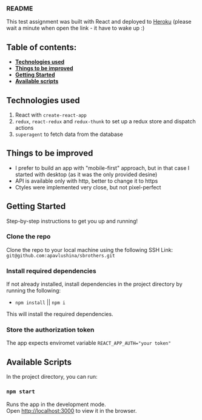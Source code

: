 ### README

This test assignment was built with React and deployed to [Heroku](http://secure-citadel-62833.herokuapp.com/) (please wait a minute when open the link - it have to wake up :)

## Table of contents:

- **[Technologies used](#technologies-used)**
- **[Things to be improved](#things-to-be-improved)**
- **[Getting Started](#getting-started)**
- **[Available scripts](#available-scripts)**

## Technologies used

1. React with `create-react-app`
2. `redux`, `react-redux` and `redux-thunk` to set up a redux store and dispatch actions
3. `superagent` to fetch data from the database

## Things to be improved

- I prefer to build an app with "mobile-first" approach, but in that case I started with desktop (as it was the only provided desine)
- API is available only with http, better to change it to https
- Ctyles were implemented very close, but not pixel-perfect

## Getting Started

Step-by-step instructions to get you up and running!

### Clone the repo

Clone the repo to your local machine using the following SSH Link:
`git@github.com:apavlushina/sbrothers.git`

### Install required dependencies

If not already installed, install dependencies in the project directory by running the following:

- `npm install` || `npm i`

This will install the required dependencies.

### Store the authorization token

The app expects enviromet variable `REACT_APP_AUTH="your token"`

## Available Scripts

In the project directory, you can run:

### `npm start`

Runs the app in the development mode.<br />
Open [http://localhost:3000](http://localhost:3000) to view it in the browser.
